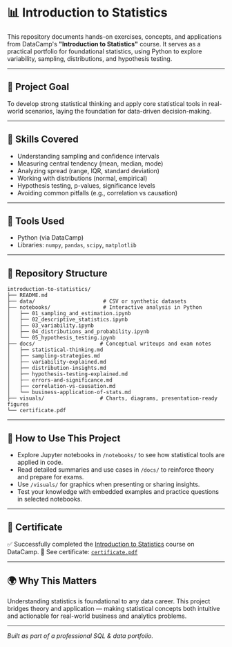 # 📊 Introduction to Statistics

This repository documents hands-on exercises, concepts, and applications from DataCamp's **"Introduction to Statistics"** course. It serves as a practical portfolio for foundational statistics, using Python to explore variability, sampling, distributions, and hypothesis testing.

---

## 🎯 Project Goal

To develop strong statistical thinking and apply core statistical tools in real-world scenarios, laying the foundation for data-driven decision-making.

---

## 🧠 Skills Covered

* Understanding sampling and confidence intervals
* Measuring central tendency (mean, median, mode)
* Analyzing spread (range, IQR, standard deviation)
* Working with distributions (normal, empirical)
* Hypothesis testing, p-values, significance levels
* Avoiding common pitfalls (e.g., correlation vs causation)

---

## 🧰 Tools Used

* Python (via DataCamp)
* Libraries: `numpy`, `pandas`, `scipy`, `matplotlib`

---

## 📁 Repository Structure

```
introduction-to-statistics/
├── README.md
├── data/                      # CSV or synthetic datasets
├── notebooks/                 # Interactive analysis in Python
│   ├── 01_sampling_and_estimation.ipynb
│   ├── 02_descriptive_statistics.ipynb
│   ├── 03_variability.ipynb
│   ├── 04_distributions_and_probability.ipynb
│   └── 05_hypothesis_testing.ipynb
├── docs/                     # Conceptual writeups and exam notes
│   ├── statistical-thinking.md
│   ├── sampling-strategies.md
│   ├── variability-explained.md
│   ├── distribution-insights.md
│   ├── hypothesis-testing-explained.md
│   ├── errors-and-significance.md
│   ├── correlation-vs-causation.md
│   └── business-application-of-stats.md
├── visuals/                  # Charts, diagrams, presentation-ready figures
└── certificate.pdf
```

---

## 🚀 How to Use This Project

* Explore Jupyter notebooks in `/notebooks/` to see how statistical tools are applied in code.
* Read detailed summaries and use cases in `/docs/` to reinforce theory and prepare for exams.
* Use `/visuals/` for graphics when presenting or sharing insights.
* Test your knowledge with embedded examples and practice questions in selected notebooks.

---

## 📎 Certificate

✅ Successfully completed the [Introduction to Statistics](https://www.datacamp.com/) course on DataCamp.
📄 See certificate: [`certificate.pdf`](./certificate.pdf)

---

## 🌍 Why This Matters

Understanding statistics is foundational to any data career. This project bridges theory and application — making statistical concepts both intuitive and actionable for real-world business and analytics problems.

---

*Built as part of a professional SQL & data portfolio.*
